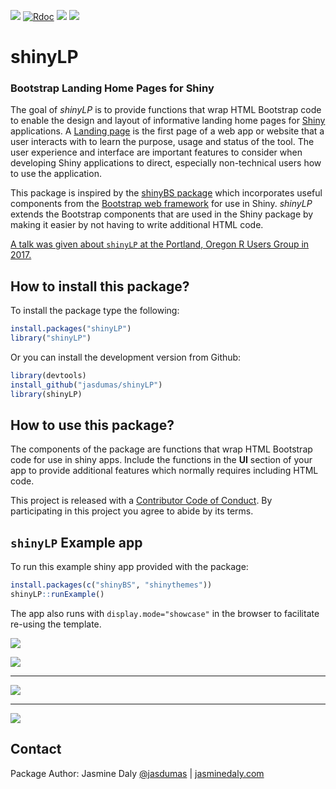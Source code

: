 ![](https://travis-ci.org/jasdumas/shinyLP.svg?branch=master)
[![Rdoc](http://www.rdocumentation.org/badges/version/shinyLP)](http://www.rdocumentation.org/packages/shinyLP)
[![](http://cranlogs.r-pkg.org/badges/shinyLP)](https://cran.r-project.org/package=shinyLP)
[![](http://cranlogs.r-pkg.org/badges/grand-total/shinyLP)](https://cran.r-project.org/package=shinyLP)

# shinyLP

### Bootstrap Landing Home Pages for Shiny

The goal of *shinyLP* is to provide functions that wrap HTML Bootstrap code to enable the design and layout of informative landing home pages for [Shiny](http://shiny.rstudio.com/) applications. A [Landing page](https://en.wikipedia.org/wiki/Landing_page) is the first page of a web app or website that a user interacts with to learn the purpose, usage and status of the tool. The user experience and interface are important features to consider when developing Shiny applications to direct, especially non-technical users how to use the application.

This package is inspired by the [shinyBS package](https://github.com/ebailey78/shinyBS) which incorporates useful components from the [Bootstrap web framework](http://getbootstrap.com/) for use in Shiny. *shinyLP* extends the Bootstrap components that are used in the Shiny package by making it easier by not having to write additional HTML code.

[A talk was given about `shinyLP` at the Portland, Oregon R Users Group in 2017.](https://jasdumas.github.io/talks/PDX-R-user-group/pdx-r-user-group-slides.html#(1))

## How to install this package?

To install the package type the following:

```r
install.packages("shinyLP")
library("shinyLP")
```

Or you can install the development version from Github:

```r
library(devtools)
install_github("jasdumas/shinyLP")
library(shinyLP)
```

## How to use this package?

The components of the package are functions that wrap HTML Bootstrap code for use in shiny apps. Include the functions in the **UI** section of your app to provide additional features which normally requires including HTML code.

This project is released with a [Contributor Code of Conduct](https://github.com/jasdumas/shinyLP/blob/master/CONDUCT.md). By participating in this project you agree to abide by its terms.


## `shinyLP` Example app

To run this example shiny app provided with the package:

```r
install.packages(c("shinyBS", "shinythemes"))
shinyLP::runExample()
```

The app also runs with `display.mode="showcase"` in the browser to facilitate re-using the template.

![](https://raw.githubusercontent.com/jasdumas/shinyLP/master/example1.jpg)

![](https://raw.githubusercontent.com/jasdumas/shinyLP/master/example3.jpg)

___

![](https://raw.githubusercontent.com/jasdumas/shinyLP/master/example2.jpg)

___

![](https://raw.githubusercontent.com/jasdumas/shinyLP/master/example4.jpg)


## Contact

Package Author: Jasmine Daly [@jasdumas](https://twitter.com/jasdumas) | [jasminedaly.com](https://jasminedaly.com/) 

